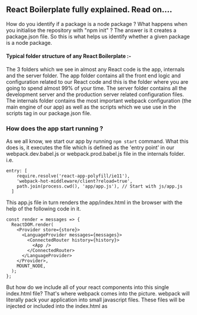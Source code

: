 ## React Boilerplate fully explained. Read on....

How do you identify if a package is a node package ? What happens when you initialise
the repository with "npm init" ? The answer is it creates a package.json file. So this is what helps 
us identify whether a given package is a node package.

#### Typical folder structure of any React Boilerplate :-

The 3 folders which we see in almost any React code is the app, internals and the server folder.
The app folder contains all the front end logic and configuration related to our React code and this
is the folder where you are going to spend almost 99% of your time.
The server folder contains all the development server and the production server related configuration
files.
The internals folder contains the most important webpack configuration (the main engine of our app) as well as the scripts which we use use in the scripts tag in our package.json file.

### How does the app start running ?

As we all know, we start our app by running ``` npm start ``` command.
What this does is, it executes the file which is defined as the 'entry point' in our webpack.dev.babel.js or
webpack.prod.babel.js file in the internals folder. i.e.
```
entry: [
    require.resolve('react-app-polyfill/ie11'),
    'webpack-hot-middleware/client?reload=true',
    path.join(process.cwd(), 'app/app.js'), // Start with js/app.js
  ]
```

This app.js file in turn renders the app/index.html in the browser with the help of the following code in it.
```
const render = messages => {
  ReactDOM.render(
    <Provider store={store}>
      <LanguageProvider messages={messages}>
        <ConnectedRouter history={history}>
          <App />
        </ConnectedRouter>
      </LanguageProvider>
    </Provider>,
    MOUNT_NODE,
  );
};
```

But how do we include all of your react components into this single index.html file? That's where webpack comes into the picture. webpack will literally pack your application into small javascript files. These files will be injected or included into the index.html as <script> tags.

### app.js File :-

The app.js file is one of the most important files of the boilerplate and contains all the global setup
which eventually helps us rendering our application. Lets see what it is!

- `@babel/polyfill` is imported first. This enables our app to have some cool stuff like ES6 generator functions, `Promise`s, etc.

- A `history` object is created, which remembers all the browsing history for your app. This is used by the ConnectedRouter to know which pages your users visit.
``` import history from 'utils/history'; ```

- A redux `store` is instantiated.
``` const store = configureStore(initialState, history); ```

- `ReactDOM.render()` not only renders the root react component called `<App />`, of our application, but it renders it with `<Provider />`, `<LanguageProvider />` and `<ConnectedRouter />`.
```
const render = messages => {
  ReactDOM.render(
    <Provider store={store}>
      <LanguageProvider messages={messages}>
        <ConnectedRouter history={history}>
          <App />
        </ConnectedRouter>
      </LanguageProvider>
    </Provider>,
    MOUNT_NODE,
  );
};
```

* `<Provider />` connects your app with the redux `store`.

* `<LanguageProvider />` provides language translation support to your app.

- Hot module replacement is set up with Webpack HMR that makes all the reducers, injected sagas, components, containers, and i18n messages hot reloadable.
```
if (module.hot) {
  module.hot.accept(['./i18n', 'containers/App'], () => {
    ReactDOM.unmountComponentAtNode(MOUNT_NODE);
    render(translationMessages);
  });
}
```

- i18n language translation internationalization support setup.
```
if (!window.Intl) {
  new Promise(resolve => {
    resolve(import('intl'));
  })
    .then(() => Promise.all([import('intl/locale-data/jsonp/en.js')]))
    .then(() => render(translationMessages))
    .catch(err => {
      throw err;
    });
} else {
  render(translationMessages);
}
```

### congifureStore.js File :-

The Redux store is the heart of our application. We create and configure this redux store in this file.

The store is created with the createStore() factory, which accepts three parameters.

Root reducer: A master reducer combining all the reducers of various components.

Initial state: The initial state of our app as determined by our reducers.

Middleware/enhancers: Middlewares listen to each of the redux action dispatched to the redux store and then perform some inbetween action which it is supposed to do. For example, if you install the redux-logger middleware, it will listen to all the actions being dispatched to the store and print previous and next state in the browser console. It's helpful to track what happens in our app action by action step by step.
In our application we are using two such middleware.

Router middleware: Keeps our routes in sync with the redux store. It is used to dispatch history actions (e.g. to change URL with push('/path/to/somewhere')).

Redux saga: Used for managing side-effects such as dispatching actions asynchronously or accessing browser data. It is because of this middleware that when we dispatch a redux action from our component to get some
data from the server, the redux-saga is actually able to recognize it and fire the respective API call.

Note: the history object provided to router reducer, routerMiddleware, and ConnectedRouter component must be the same history object.

### Reselect :- 

We use reselect so that we can slice our redux state and only provide the necessay(sliced) part of the entire state to our respective react component. It has 3 features :- 

Computation: If we have to perform some filtering or any other operation, the reselect will help us filter the original array and return only filtered data. We do not have to store a separate array of filtered data.

Memoization: A selector will not compute a new result unless one of its arguments change. That means, if we are filtering data with some search key on a set of names, we have performed that search once and if we decide to repeat the same search once again for the 2nd time, reselect will not filter the names over and over. It will just return the previously computed names, and subsequently cached, result. Reselect compares the old and the new arguments and then decides whether to compute again or return the cached result.

Composability: You can combine multiple selectors. For example, one selector can filter names according to a search key and another selector can filter the already filtered names according to gender. One more selector can further filter according to age. You combine these selectors by using createSelector()



#### package.json :-

* This file is written in JSON format.

*  ``` "name": "react-boilerplate-fully-explained" ``` The name field needs no explanation. Its our package
name or the name we see on npm website if our package is published. It has certain rules to be followed
like it cannot contain capital letters. Also, this name should be unique if we are publishing this package
on NPM.

*  ``` "version": "0.1.0" ``` The version field also needs no explanation. It denotes the current version of the module that the package.json file is describing. It's this version number which you see when you visit 
a particular package on npm website or the dependency package specified with version number in the package.json file.

*  ``` "description": "React boilerplate fully explained and commented" ``` This contains the human readable description of our module. This ``` description ``` property is frequently indexed by search tools like npm search and the npm CLI search tool to help find relevant packages based on a search query.

*  ``` "main": "index.js" ``` The main field is a module ID that is the primary entry point to your program. That is, if your package is named foo, and a user installs it, and then does require("foo"), then your main module's exports (in this case, index.js) object will be returned.

Also, we only need a main parameter in package.json if the entry point to our package differs from index.js in its root folder.

*  ``` repository ``` If we are publishing our package on npm publicly, we usually intend to expose
our source code. The repository field just does that.

*  ``` engines ``` This specifies the minimal requirements of our module to function fully. For example,
we need npm version installed to be above 5.0.0

*  ``` browserslist ``` This tells which browsers (and their versions) we want to support. It’s referenced by Babel, Autoprefixer, and other tools, to only add the polyfills and fallbacks needed to the browsers you target. This configuration means we want to support the last 2 major versions of all browsers with at least 1% of usage (from the CanIUse.com stats), except IE8 and lower.

*  ``` "license": "ISC" ``` This is a string that tells the users who use this code that under what terms 
I am sharing my code.

*  ``` bugs ``` && ``` homepage ``` Links to respective pages of our repository. These are the links which 
we can see on out published package on the npm website.

*  ``` scripts ``` As the name suggests, defines a set of node scripts that we can use. These scripts are
command line commands that we execute on the terminal. Essentially, when we type ``` npm run prebuild ```
in our terminal, its actually this ``` npm run build:clean ``` command which gets executed on our terminal, 
i.e. the command defined in front of it in package.json file.
To execute any script, we need to type ``` npm run ``` followed by the script name.
(``` npm start``` is an exception to this though. It does not need the run keyword) 

*  ``` dependencies ``` All the dependency packages we need for our app to run. They need not be only names
as we usually see, but can be URL's as well. i.e.
``` 
	"dependencies" : {
		"name1" : "git://github.com/user/project.git#commit-ish", 
		"name2" : "git://github.com/user/project.git#commit-ish"
	} 
```
Also, when defining the version number, we specify ``` ~1.2.3 ``` to use releases from 1.2.3 to 1.2.9
such that it does not increment the minor version (1.3.0)
Also, we specify ``` ~1.2.3 ``` to use releases from 1.2.3 to 1.9.9
such that it does not increment to the major version (2.0.0)

*  ``` devDependencies ``` All the development dependency packages we need for our app to run. They differ 
from dependencies such that they are meant to be installed only in development mode, but need not go in 
production.

### Webpack :- 

The webpack configuration is stored in the internals/webpack folder. The basic webpack configuration is
stored in the webpack.base.babel.js file. You can override this configuration in webpack.dev.babel.js & 
the webpack.prod.babel.js file for the respective environments.

What problem does the webpack solve ? This question always intrigues us. The answer is Webpack is a module bundler. It means, that its purpose is to merge a group of modules (with their dependencies). The output might be one, or more files. Aside from bundling modules, webpack can do all sorts of things with your files: for example transpile scss to css, or typescript to javascript. It can even compress all of your image files! 

#### Mode :-
The mode is a parameter that Webpack 4 introduced. The configuration requires specifying it ever since. Not doing it will cause a warning and its value will fall back to the default value, which is production. If you use  mode: "production", Webpack will set some configuration for you. As a result, your output code will better fit the production.
```
mode: 'production'
```

#### Entry Point :-
Webpack needs an entry point. It indicates which module webpack should use to begin the module bundling.
This is from where our app usually boots up as mentioned earlier.
```
entry: [
    require.resolve('react-app-polyfill/ie11'),
    path.join(process.cwd(), 'app/app.js'),
  ]
```
It means that webpack will go to the 'app/app.js' file and start the bundling from that. If you use any imports in the app.js file, webpack will in turn handle them.

You can have more than one entry point, but with single page applications, we usually have only one.

#### Output :-
The output is a configuration of where webpack should output your bundle. It defaults to the './dist/main.js' file.

```
output: {
    filename: '[name].[chunkhash].js',
    chunkFilename: '[name].[chunkhash].chunk.js',
  }
```

#### Loaders :-
Webpack loaders perform the specific task what they are intended for. 
We define the loaders in the module.rules property in our webpack configuration.
The property rules is an array of all of your loaders.
For eg :- 
```
    {
        test: /\.css$/,
        exclude: /node_modules/,
        use: ['style-loader', 'css-loader'],
    }
```
These rules will be applied to every file, that matches the test property of the rule. This is, in fact, a regular expression.
For eg. in the above code, it will consider all the css files in our project.
Also, it will exclude scanning for css files from the node_modules folder as written.

The property use is an indicator of which loader should be used for the matching files.
For eg. in the above code, for all the css files, we first apply the css-loader and then the style-loader.
We can also pass additional options to the above loaders with the options property.

``` import './style.css'; ```

Using the configuration above will work like that:

Webpack will try to resolve the style.css file
The filename will match the  /\.css$/ regular expression
The file will be interpreted by the css-loader
The result of the css-loader will be passed to the style-loader
Finally, the style-loader will return a JavaScript code

Common Webpack Loaders :-

css-loader => The css-loader interprets imported css files and resolves them.
``` import css from 'file.css'; ```

style-loader => Inject CSS into the DOM i.e. puts the css from the .css files into the <style> tags in HTML.

babel-loader => Browsers dont understand the new modern Javascript syntax like the Class, Promises and the 
generator functions. Hence, to make it work, what we need to do is convert this new JS syntax to the old 
ES5 syntax which all browsers can understand, and this is what Babel does for us. It transpiles the new ES6 JS syntax to the old ES5 syntax.

file-loader => Apart from javascript, the browsers dont understand anything. Hence to deal with files other than .js, we need a mechanism which puts these files in our output directory and then gives us a path to that file (public uri) through which we can use that file in our project. 
``` import img from './file.png'; ```
This will emit file.png as a file in the output directory (with the specified naming convention, if options are specified to do so) and returns the public URI of the file.

url-loader => The url-loader will transform your images into base64 URIs. If your images are very small, it might be better for your performance to include them straight into your code as data matrix form. Hence we wont need to import them explicitly at the top of our code and will cause your browser to make fewer requests.

If you specify your images in the `.html` files using the `<img>` tag, everything
will work fine. The problem comes up if you try to include images using anything
except that tag, like meta tags:

```HTML
<meta property="og:image" content="img/yourimg.png" />
```

The webpack `html-loader` does not recognise this as an image file and will not
transfer the image to the build folder. To get webpack to transfer them, you
have to import them with the file loader in your JavaScript somewhere, e.g.:

```JavaScript
import 'file?name=[name].[ext]!../img/yourimg.png';
```

Then webpack will correctly transfer the image to the build folder.

html-loader => Exports HTML as string. You can parse the URL's in the HTML, optimize and minimize the HTML.


### Plugins :- 

Plugins differ from loaders in a way that they can perform a wider range of tasks. Basically, they do anything else, that loaders can’t do. While loaders are tied to a certain type of files, plugins can be more generic.

The most basic way to use plugins is to put them in the plugins property of our configuration. You need to create an instance of a plugin by calling it with the new operator.

You may wonder why do we need to use the new keyword to instantiate a plugin. This is due to the fact that we can use the same plugin on different sets of files.

Common Webpack Plugins :-

HtmlWebpackPlugin :- 
Manually adding all JavaScripts file to your HTML can be cumbersome. Thankfully, you don’t need to do that! HtmlWebpackPlugin does that for you.

```
    new HtmlWebpackPlugin({
      template: 'app/index.html',
      minify: {
        removeComments: true,
        collapseWhitespace: true,
        removeRedundantAttributes: true,
        useShortDoctype: true,
        removeEmptyAttributes: true,
        removeStyleLinkTypeAttributes: true,
        keepClosingSlash: true,
        minifyJS: true,
        minifyCSS: true,
        minifyURLs: true,
      },
      inject: true,
    })
```
It will create the index.html file for us and drop it in the dist directory. Our output JavaScript code will be injected at the end of the  <body> tag like this, because we have set ``` inject: true ``` in the above code.


```
    <html>
        <head>
            <meta charset="UTF-8">
            <title>Webpack App</title>
        </head>
        <body>
            <script type="text/javascript" src="main.js"></script>
        </body>
    </html>
```
It will come in handy especially when the number of your files will grow since you would have to keep track of them and add all of them to the HTML file.

Another important thing to note here is that your filenames might change due to the usage of hashes. It makes the HtmlWebpackPlugin even more useful because you don’t need to keep track of the filenames.

What are hashes ? It is a chunk-specific hash that will be generated based on the contents of your file. It will change only if the content of the file itself changes. It is due to the fact, that browser knows whether to download the new file or to use the cached file. If the filename changes, the browser will know that it needs to be redownloaded. 

Also, as you can see, there are many options which you can pass to this HtmlWebpackPlugin for it to work
the way you want it to be. We have passed many options to minify property so that we reduce the size of our HTML files in turn helping us to download these files faster.

OfflinePlugin :- 
This plugin is intended to provide an offline experience for webpack projects. It uses ServiceWorker, and AppCache as a fallback under the hood. Simply include this plugin in your webpack.config, and the accompanying runtime in your client script, and your project will become offline ready by caching all (or some) of the webpack output assets.

CompressionPlugin :-
Prepare compressed versions of assets for the said files in the ``` test ``` property to serve them with Content-Encoding.

WebpackPwaManifest Plugin :-
This is a webpack plugin that generates a 'manifest.json' for your Progressive Web Application, with auto icon resizing and fingerprinting support.

HashedModuleIdsPlugin :-
This plugin will cause the chunk hashes which we talked about earlier to be based on the relative path of the module, generating a four character string as the module id. Usually this is for use in production.

EnvironmentPlugin :- 
The EnvironmentPlugin is shorthand for using the DefinePlugin on process.env keys like this :
``` new webpack.EnvironmentPlugin(['NODE_ENV', 'DEBUG']) ```

HotModuleReplacementPlugin :-
Hot Module Replacement (HMR) exchanges, adds, or removes modules while an application is running, without a full reload. This can significantly speed up development as we dont have to reload our webpage  when we make some changes in our code. The browser directly reflects them without us having to reload the webpage.
This is only valid for development mode and not for production.

### Optimization :- 
To understand optimization, you need to understand what code splitting is in webpack. 
It allows you to split your code into more than one file. If used correctly, it can improve the performance of your application a lot. Of the reasons for it is the fact, that browsers are caching your code.
So, every time I make a change, the entire file has to be re-downloaded by the user which contains some changed code, but most of the old code remains as is unchanged. Hence we can split our file such that 
we make say 2 files out of it. one which usually doesnt change and hence users have to download them only once, and the 2nd file which usually keeps changing.


```
splitChunks: {
      chunks: 'all',
      maxInitialRequests: 10,
      minSize: 0,
      cacheGroups: {
        vendor: {
          test: /[\\/]node_modules[\\/]/,
          name(module) {
            const packageName = module.context.match(
              /[\\/]node_modules[\\/](.*?)([\\/]|$)/,
            )[1];
            return `npm.${packageName.replace('@', '')}`;
          },
        },
      },
    }
```
This code generates vendor.js file (due to key named 'vendor') and contains all the files from our node_modules folder as defined in regex above.
You can see this vendor.js file in your network tab when you load your app for the first time (in production mode as this is production configuration)
You can  add multiple keys above like vendor and can pull out files from multiple folders in case vendor.js
gets too huge in size to download or you want to split your files into multiple files as discussed earlier.

TerserPlugin :- This plugin helps us minify JavaScript. We can pass various configuration options to this such as do we need comments in our minified file, can this file be cached and so on.
```
minimize: true,
    minimizer: [
      new TerserPlugin({
        terserOptions: {
          warnings: false,
          compress: {
            comparisons: false,
          },
          parse: {},
          mangle: true,
          output: {
            comments: false,
            ascii_only: true,
          },
        },
        parallel: true,
        cache: true,
        sourceMap: true,
      }),
    ],
```

Performance :- 
These options allows you to control how webpack notifies you of assets and entry points that exceed a specific file limit.
```
    performance: {
        assetFilter: assetFilename =>
        !/(\.map$)|(^(main\.|favicon\.))/.test(assetFilename),
    }
```
Target :-
``` target: 'web' ```

webpack can compile for multiple environments or targets. Usually this is set to web or Node. 

DevTools :- 
``` devtool: 'eval-source-map' ```
This option controls if and how source maps are generated.
So what are source maps ?

A source map provides a way of mapping code within a compressed file back to it’s original position in a source file. This means that – with the help of a bit of software – you can easily debug your applications even after your assets have been optimized. The Chrome and Firefox developer tools both ship with built-in support for source maps.

As the name suggests, a source map consists of a whole bunch of links to the original source code that can be used to map the code within a compressed file back to it’s original source.


Resolve :- 
A resolver is a library which helps in locatig a module by its absolute path. These options change how modules are resolved.

This is the reason why we could import anything directly from node_modules as you see in most of the React code because we have included it in our configuration as can be seen in the below code.
``` 
    resolve: {
        modules: ['node_modules', 'app'],
        extensions: ['.js', '.jsx', '.react.js'],
        mainFields: ['browser', 'jsnext:main', 'main'],
    }
```

### package-lock.json

Consider a dependency stated as "express": "^4.16.4".

The publisher of this module (without using package-lock.json) would have express version 4.16.4 installed since they installed the latest version.

If express has published a new version (4.17.x) by the time I download this module and try to install dependencies on it, I can download the latest version (due to caret symbol ^ as above).

The problem with the above is that if version 4.17.x contains a bug, the user who clones this project later on and exexutes the npm install command will get this buggy 4.17.x version of express which might cause the project to not work as per our expectations.

The same thing could happen in the production environment, and you’d have no idea why it was failing.

If as developers, we want the user to install the packages with the exact set of versions as we, the developers had, thats when the package-lock.json file comes to our rescue.

This file makes sure that when we run the npm install command, the npm installs the exact version as in the package-lock.json file ignoring the package.json file. (thereby creating an exact replica of the node packages and their respective versions the developers had)

### jest.config.js :-

```
collectCoverageFrom: [
    'app/**/*.{js,jsx}',
    '!app/**/*.test.{js,jsx}',
    '!app/*/RbGenerated*/*.{js,jsx}',
    '!app/app.js',
    '!app/global-styles.js',
    '!app/*/*/Loadable.{js,jsx}',
  ]
```
This option requires collectCoverage to be set to true. collectCoverage indicates whether the coverage information should be collected while executing the test.
collectCoverageFrom is an array of glob patterns as above, indicating a set of files for which coverage information should be collected.

```
coverageThreshold: {
    global: {
      statements: 98,
      branches: 91,
      functions: 98,
      lines: 98,
    },
  }
```
coverageThreshold will be used to configure minimum threshold enforcement for coverage results. If thresholds aren't met, jest will fail.

```
  moduleDirectories: ['node_modules', 'app']
```
This is to  configure jest to find our files. Now that Jest knows how to process our files, we need to tell it how to find them. Similarly like webpack's modulesDirectories, we  have Jest's moduleDirectories options. This means that we can import files from these folders directly in our app without having to give a long absolute path for them.

``` moduleNameMapper ``` allows to to stub out resources, like images or styles with a single module.

``` setupFilesAfterEnv ``` ``` setupFiles ``` A list of paths to modules that run some code to configure or set up the testing framework before each test file in the suite is executed. It's also worth noting that setupFiles will execute before setupFilesAfterEnv.

``` testRegex: 'tests/.*\\.test\\.js$' ``` The pattern or patterns Jest uses to detect test files.
No wonder, it is this option that when we run the ``` npm run test ``` command, that it is automatically able to scan and detect our test files.

### babel.config.js :-

Browsers dont understand the new modern Javascript syntax like the Class, Promises and the 
generator functions. Hence, to make it work, what we need to do is convert this new JS syntax to the old ES5 syntax which all browsers can understand, and this is what Babel does for us. It transpiles the new ES6 JS syntax to the old ES5 syntax.

```
presets: [
    [
      '@babel/preset-env',
      {
        modules: false,
      },
    ],
    '@babel/preset-react',
  ]
``` 
In Babel, a preset is a set or group of plugins used to support particular language features. This means that multiple plugins together constitute a preset. The two presets Babel uses by default:

es2015: Adds support for ES2015 (or ES6) JavaScript
react: Adds support for JSX

```
plugins: [
    'styled-components',
    '@babel/plugin-proposal-class-properties',
    '@babel/plugin-syntax-dynamic-import',
  ]
```
Babel is a compiler (source code => output code). Like many other compilers it runs in 3 stages: parsing, transforming, and printing.

Now, out of the box Babel doesn't do anything. You will need to add plugins for Babel to do the task you want.
Eg: We load some pages in our app only if the user needs it, that is we dynamically import them at runtime. This is a new functionality in JS and the browsers still dont support it. Hence we need to add the plugin ``` @babel/plugin-syntax-dynamic-import ``` to be able to use this functionality.

```
  env: {
      production: {
        only: ['app'],
        plugins: [
          'lodash',
          'transform-react-remove-prop-types',
          '@babel/plugin-transform-react-inline-elements',
          '@babel/plugin-transform-react-constant-elements',
        ],
      }
  }
```
``` only: ['app'] ``` This means that in production environment, we transpile files only in the app folder, and use the mentioned plugins for this environment.

### .eslintrc.js :-

ESLint statically analyzes your code to quickly find syntax errors and problems. ESLint is built into most text editors. Most of these syntactic errors can be fixed directly by ESLint. We can customize the default optionos in this file to preprocess our code, use custom parsers, and write our own rules.

``` parser: 'babel-eslint' ``` Which parser to use to analyze our code and report errors. By default, ESLint uses Espree as its parser.

``` extends: ['airbnb', 'prettier', 'prettier/react'] ``` A configuration file can extend the set of enabled rules from base configurations. Eg: Syntax error rules from these packages ``` 'airbnb', 'prettier', 'prettier/react' ``` will also be applied and if we want, we can override them in this file.

``` plugins: ['prettier', 'redux-saga', 'react', 'react-hooks', 'jsx-a11y'] ``` A plugin is an npm package that usually exports rules that detect our errors.

``` env ``` which environments our script is designed to run in. Each environment brings with it a certain set of predefined global variables.

```
  parserOptions: {
      ecmaVersion: 6,
      sourceType: 'module',
      ecmaFeatures: {
        jsx: true,
      }
  }
```
When using a custom parser, the parserOptions configuration property is required for ESLint to work properly with features not in ECMAScript 5 by default.

``` rules ``` We define rules with the help of which we can have our basic syntax validation. Eg. how much indentation we need after an import statement, do we need a new line after all imports etc.

``` settings ``` We can add settings object to ESLint configuration file and it is supplied to every rule that will be executed. 

### Server Folder :-
As discussed earlier, the server folder contains all the development server and the production server related configuration files.

This contains a middleware folder which in turn contains the development and production middlewares.
But what exactly is middleware ? 

Say you’re running a web application on a web server with Node.js and Express. In this application, let’s say certain pages require that you log in.
When the web server receives a request for data, Express (Node Server) gives us a request object with information about the user and the data they are requesting. We can see their IP address, what language their browser is set to, what url they are requesting, and if any parameters they have passed along. Express (Node Server) also gives us access to a response object that we can modify before the web server sends this response to the user. These objects are usually denoted as req, res.
```
  app.get('*', (req, res) =>
      res.sendFile(path.resolve(outputPath, 'index.html')),
  )
```
Middleware functions are the perfect place to modify these req and res objects with relevant information. For instance, after a user has logged in, we could fetch additional user details from a database, and then store those details in res.user which can later be used in our Node app.

The index.js is the main file here which contains all the configuration. It is from here that we start listening on port 3000 for our application. (see the port number defined in port.js file)

We might want to log errors which occur on our server when the users make requests, and we might prefer to keep logging these errors may be to some file, so that later on we can rectify them.

### .httaccess :-
This boilerplate includes an `app/.htaccess` file that does three things:

1.  Redirect all traffic to HTTPS because ServiceWorker only works for encrypted
    traffic.
2.  Rewrite all pages (e.g. `yourdomain.com/subpage`) to `yourdomain.com/index.html`
    to let `react-router` take care of presenting the correct page.

### .nginx.conf :-

An `app/.nginx.conf` file is included that does the same on an Nginx server.

### reducers.js :-

```
export default function createReducer(injectedReducers = {}) {
  const rootReducer = combineReducers({
    language: languageProviderReducer,
    router: connectRouter(history),
    ...injectedReducers,
  });
```
We usually write one reducer per component. But to form a single source of truth or store as we call it,
we combine all the reducers here into 1 single store with the combineReducers function.
You can have global reducers injected directly here as you can see above (means these should be available at any point of the app no matter what), we directly inject language and router reducers.

### configureStore.js :-
The above combineReducers function is called from this file to create a single source of truth or store.


## Utils Folder :-

### history.js :-
A `history` object is created, which remembers all the browsing history for your app. This is used by the ConnectedRouter to know which pages your users visit. Extremely helpful if we want to perform some analytics on pages our user keeps visiting frequently. There should be only one history object for our entire app, and hence we create that object in separate file meant only for it and then import it in our project whenever we need it, thus avoiding if create it multiple times by mistake in separate files.

### loadable.js :-
This is a higher order component that helps us display a loader animation or some loading text till the component files and its assets are getting downloaded from the server.

### injectReducer.js && reducerInjectors.js :-
As discussed earlier, we usually write one reducer per component. So, we have a HOC function in injectReducer.js which returns us a wrapped component, which injects the reducer in the global store as soon as the component is mounted.
The reducerInjectors.js file actually provides us with the injector function which the injectReducer.js file uses to inject the reducer in the global store.
```
  constructor(props, context) {
        super(props, context);

        getInjectors(context.store).injectReducer(key, reducer);
  }
```
The injectReducer.js also provides us with useInjectReducer function which we use in our component to inject the component's reducer into the global store as below.
```
  useInjectReducer({ 
    key: 'ComponentName', 
    reducer: ComponentReducer
  })
```
The key should be unique throughout the app i.e. no component can inject reducer with 2 same keys.

### injectSaga.js && sagaInjectors.js :-
We write multiple sagas in a component i.e. one saga per API call. Similarly like reducers, 
we have a HOC function in injectSaga.js which returns us a wrapped component, which injects the sagas in the global store as soon as the component is mounted and most importantly, it also ejects the sagas from the global store when the component is unmounted.
We eject these sagas from the global store because we assume that once the component is unmounted, we wont be firing the API calls (sagas) of that component.
However, you can configure this behavior with the following 3 'modes' as you can see in sagaInjectors.js :-

'DAEMON' mode injects the saga when the component is mounted but never ejects or cancels it. This is the default mode we have assumed in sagaInjectors.js file as you can see below. This means that if we explicitly dont specify the mode, DAEMON mode will be the default behavior.
``` mode: descriptor.mode || DAEMON ```

'RESTART_ON_REMOUNT' mode injects the saga when the component is mounted and ejects it when the component is unmounted. This improves the performance of our app. This is because when we dispatch a redux action from our component to fetch some data from the server, we go through all the keys of the sagas which are meant for this particular redux action. Hence if we keep ejecting these sagas when the component is no more,we will have less sagas to traverse through thereby increasing the performance of our app.

'ONCE_TILL_UNMOUNT' is when we want to run that saga or fire that respective API call only once during the component lifecycle.
 
The sagaInjectors.js file actually provides us with the injector function which the injectSaga.js file uses to inject the sagas in the global store.
```
  constructor(props, context) {
    super(props, context);

    this.injectors = getInjectors(context.store);

    this.injectors.injectSaga(key, { saga, mode }, this.props);
  }
```
The injectSaga.js also provides us with useInjectSaga function which we use in our component to inject the component's saga's into the global store as below. You need to call useInjectSaga function per API call you wish to do like this :
```
  useInjectSaga({ 
    key: 'SagaName1', 
    saga: Saga1
  });
  useInjectSaga({ 
    key: 'SagaName2', 
    saga: Saga2
  })
```
If you have a lot of API calls to be made to the server, you can write a function in injectSaga.js file which accepts an array of sagas, then loops through all these sagas and injects them rather than to write the useInjectSaga function for each API call as we have written above.

Also, the key should be unique throughout the component and also throughout the app i.e. no saga in an entire app can have 2 same kays.
